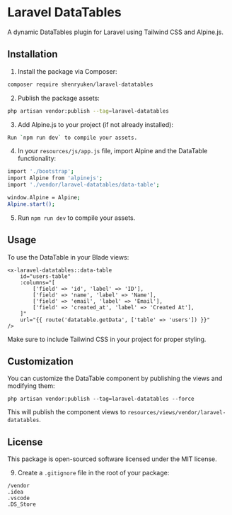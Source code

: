 # Laravel DataTables

A dynamic DataTables plugin for Laravel using Tailwind CSS and Alpine.js.

## Installation

1. Install the package via Composer:

```bash
composer require shenryuken/laravel-datatables
```

2. Publish the package assets:

```bash
php artisan vendor:publish --tag=laravel-datatables
```

3. Add Alpine.js to your project (if not already installed):

```bash
Run `npm run dev` to compile your assets.
```

4. In your `resources/js/app.js` file, import Alpine and the DataTable functionality:

```bash
import './bootstrap';
import Alpine from 'alpinejs';
import './vendor/laravel-datatables/data-table';

window.Alpine = Alpine;
Alpine.start();
```

5. Run `npm run dev` to compile your assets.

## Usage

To use the DataTable in your Blade views:

```
<x-laravel-datatables::data-table
    id="users-table"
    :columns="[
        ['field' => 'id', 'label' => 'ID'],
        ['field' => 'name', 'label' => 'Name'],
        ['field' => 'email', 'label' => 'Email'],
        ['field' => 'created_at', 'label' => 'Created At'],
    ]"
    url="{{ route('datatable.getData', ['table' => 'users']) }}"
/>
```

Make sure to include Tailwind CSS in your project for proper styling.

## Customization

You can customize the DataTable component by publishing the views and modifying them:

```
php artisan vendor:publish --tag=laravel-datatables --force
```

This will publish the component views to `resources/views/vendor/laravel-datatables`.

## License

This package is open-sourced software licensed under the MIT license.

9. Create a `.gitignore` file in the root of your package:

```text file=".gitignore"
/vendor
.idea
.vscode
.DS_Store
```
